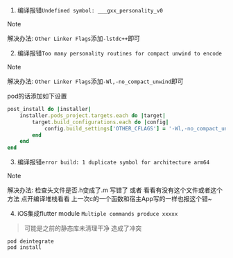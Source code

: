 1. 编译报错`Undefined symbol: ___gxx_personality_v0`

> [!NOTE]
> 解决办法:  `Other Linker Flags`添加`-lstdc++`即可



2. 编译报错`Too many personality routines for compact unwind to encode`

> [!NOTE]
> 解决办法:  `Other Linker Flags`添加`-Wl,-no_compact_unwind`即可

pod的话添加如下设置

```ruby
post_install do |installer|
    installer.pods_project.targets.each do |target|
        target.build_configurations.each do |config|
            config.build_settings['OTHER_CFLAGS'] = '-Wl,-no_compact_unwind'
        end
    end
end 
```

3. 编译报错`error build: 1 duplicate symbol for architecture arm64`

> [!NOTE]
> 解决办法:  检查头文件是否.h变成了.m 写错了 或者 看看有没有这个文件或者这个方法
> 点开编译堆栈看看 上一次c的一个函数和宿主App写的一样也报这个错~

4. iOS集成flutter module `Multiple commands produce xxxxx`

> 可能是之前的静态库未清理干净 造成了冲突

```objc
pod deintegrate
pod install

```

